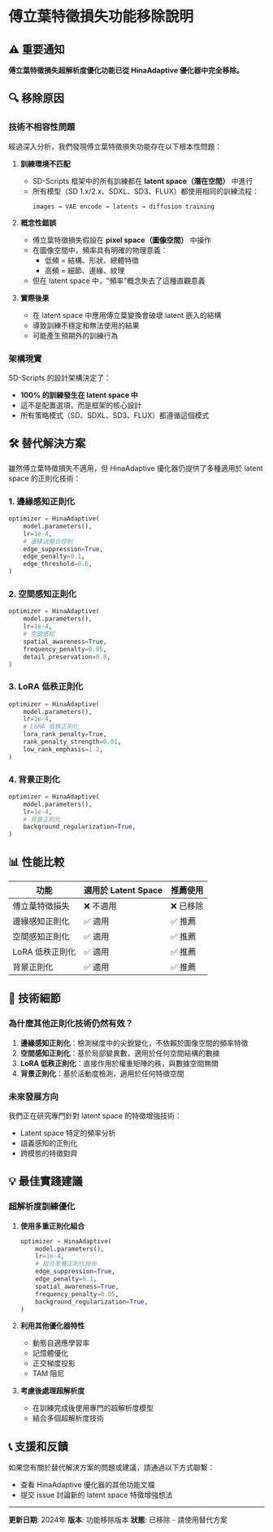 # 傅立葉特徵損失功能移除說明

## ⚠️ 重要通知

**傅立葉特徵損失超解析度優化功能已從 HinaAdaptive 優化器中完全移除。**

## 🔍 移除原因

### 技術不相容性問題

經過深入分析，我們發現傅立葉特徵損失功能存在以下根本性問題：

1. **訓練環境不匹配**
   - SD-Scripts 框架中的所有訓練都在 **latent space（潛在空間）** 中進行
   - 所有模型（SD 1.x/2.x、SDXL、SD3、FLUX）都使用相同的訓練流程：
     ```
     images → VAE encode → latents → diffusion training
     ```

2. **概念性錯誤**
   - 傅立葉特徵損失假設在 **pixel space（圖像空間）** 中操作
   - 在圖像空間中，頻率具有明確的物理意義：
     - 低頻 = 結構、形狀、總體特徵
     - 高頻 = 細節、邊緣、紋理
   - 但在 latent space 中，"頻率"概念失去了這種直觀意義

3. **實際後果**
   - 在 latent space 中應用傅立葉變換會破壞 latent 嵌入的結構
   - 導致訓練不穩定和無法使用的結果
   - 可能產生預期外的訓練行為

### 架構現實

SD-Scripts 的設計架構決定了：
- **100% 的訓練發生在 latent space 中**
- 這不是配置選項，而是框架的核心設計
- 所有策略模式（SD、SDXL、SD3、FLUX）都遵循這個模式

## 🛠️ 替代解決方案

雖然傅立葉特徵損失不適用，但 HinaAdaptive 優化器仍提供了多種適用於 latent space 的正則化技術：

### 1. 邊緣感知正則化
```python
optimizer = HinaAdaptive(
    model.parameters(),
    lr=1e-4,
    # 邊緣過擬合控制
    edge_suppression=True,
    edge_penalty=0.1,
    edge_threshold=0.6,
)
```

### 2. 空間感知正則化
```python
optimizer = HinaAdaptive(
    model.parameters(),
    lr=1e-4,
    # 空間感知
    spatial_awareness=True,
    frequency_penalty=0.05,
    detail_preservation=0.8,
)
```

### 3. LoRA 低秩正則化
```python
optimizer = HinaAdaptive(
    model.parameters(),
    lr=1e-4,
    # LoRA 低秩正則化
    lora_rank_penalty=True,
    rank_penalty_strength=0.01,
    low_rank_emphasis=1.2,
)
```

### 4. 背景正則化
```python
optimizer = HinaAdaptive(
    model.parameters(),
    lr=1e-4,
    # 背景正則化
    background_regularization=True,
)
```

## 📊 性能比較

| 功能 | 適用於 Latent Space | 推薦使用 |
|------|-------|----------|
| 傅立葉特徵損失 | ❌ 不適用 | ❌ 已移除 |
| 邊緣感知正則化 | ✅ 適用 | ✅ 推薦 |
| 空間感知正則化 | ✅ 適用 | ✅ 推薦 |
| LoRA 低秩正則化 | ✅ 適用 | ✅ 推薦 |
| 背景正則化 | ✅ 適用 | ✅ 推薦 |

## 🔬 技術細節

### 為什麼其他正則化技術仍然有效？

1. **邊緣感知正則化**：檢測梯度中的尖銳變化，不依賴於圖像空間的頻率特徵
2. **空間感知正則化**：基於局部變異數，適用於任何空間結構的數據
3. **LoRA 低秩正則化**：直接作用於權重矩陣的秩，與數據空間無關
4. **背景正則化**：基於活動度檢測，適用於任何特徵空間

### 未來發展方向

我們正在研究專門針對 latent space 的特徵增強技術：
- Latent space 特定的頻率分析
- 語義感知的正則化
- 跨模態的特徵對齊

## 💡 最佳實踐建議

### 超解析度訓練優化

1. **使用多重正則化組合**
   ```python
   optimizer = HinaAdaptive(
       model.parameters(),
       lr=1e-4,
       # 組合多種正則化技術
       edge_suppression=True,
       edge_penalty=0.1,
       spatial_awareness=True,
       frequency_penalty=0.05,
       background_regularization=True,
   )
   ```

2. **利用其他優化器特性**
   - 動態自適應學習率
   - 記憶體優化
   - 正交梯度投影
   - TAM 阻尼

3. **考慮後處理超解析度**
   - 在訓練完成後使用專門的超解析度模型
   - 結合多個超解析度技術

## 📞 支援和反饋

如果您有關於替代解決方案的問題或建議，請通過以下方式聯繫：
- 查看 HinaAdaptive 優化器的其他功能文檔
- 提交 issue 討論新的 latent space 特徵增強想法

---

**更新日期**: 2024年
**版本**: 功能移除版本
**狀態**: 已移除 - 請使用替代方案